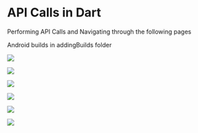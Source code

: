 # API Calls in Dart
Performing API Calls and Navigating through the following pages

Android builds in addingBuilds folder

![](addingScreenshots/demo.gif)

![](addingScreenshots/screenshot01.png)

![](addingScreenshots/screenshot02.png)

![](addingScreenshots/screenshot03.png)

![](addingScreenshots/screenshot04.png)

![](addingScreenshots/screenshot05.png)
